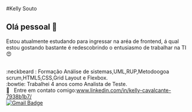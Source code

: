 #Kelly Souto

## Olá pessoal 👋

Estou  atualmente estudando para ingressar na aréa de frontend, á qual estou gostando bastante é redescobrindo o entusiasmo de trabalhar na TI :heart_eyes:


<br>:neckbeard :&nbsp;Formação Análise de sistemas,UML,RUP,Metodoogoa scrum,HTML5,CSS,Grid Layout e Flexbox.
<br>:bowtie:&nbsp;Trabalhei 4 anos como Analista de Teste.
<br>:email: &nbsp; Entre em contato comigo:www.linkedin.com/in/kelly-cavalcante-7938b1b7/
<br>[![Gmail Badge](https://img.shields.io/badge/-kellycristinasouto@gmail.com-c14438?style=flat-square&logo=Gmail&logoColor=white&link=mailto:tgmarinho@gmail.com)](mailto:kellycristinasouto@gmail.com)
